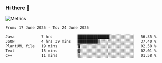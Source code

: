 ### Hi there 👋

![Metrics](https://github.com/radoapx/radoapx/blob/main/github-metrics.svg)

<!--START_SECTION:waka-->

```txt
From: 17 June 2025 - To: 24 June 2025

Java            7 hrs           ██████████████░░░░░░░░░░░   56.35 %
JSON            4 hrs 39 mins   █████████▒░░░░░░░░░░░░░░░   37.40 %
PlantUML file   19 mins         ▓░░░░░░░░░░░░░░░░░░░░░░░░   02.58 %
Text            15 mins         ▓░░░░░░░░░░░░░░░░░░░░░░░░   02.01 %
C++             11 mins         ▒░░░░░░░░░░░░░░░░░░░░░░░░   01.58 %
```

<!--END_SECTION:waka-->

<!--
**radoapx/radoapx** is a ✨ _special_ ✨ repository because its `README.md` (this file) appears on your GitHub profile.

Here are some ideas to get you started:

- 🔭 I’m currently working on ...
- 🌱 I’m currently learning ...
- 👯 I’m looking to collaborate on ...
- 🤔 I’m looking for help with ...
- 💬 Ask me about ...
- 📫 How to reach me: ...
- 😄 Pronouns: ...
- ⚡ Fun fact: ...
-->
